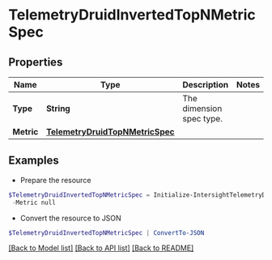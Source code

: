 # TelemetryDruidInvertedTopNMetricSpec
## Properties

Name | Type | Description | Notes
------------ | ------------- | ------------- | -------------
**Type** | **String** | The dimension spec type. | 
**Metric** | [**TelemetryDruidTopNMetricSpec**](TelemetryDruidTopNMetricSpec.md) |  | 

## Examples

- Prepare the resource
```powershell
$TelemetryDruidInvertedTopNMetricSpec = Initialize-IntersightTelemetryDruidInvertedTopNMetricSpec  -Type null `
 -Metric null
```

- Convert the resource to JSON
```powershell
$TelemetryDruidInvertedTopNMetricSpec | ConvertTo-JSON
```

[[Back to Model list]](../README.md#documentation-for-models) [[Back to API list]](../README.md#documentation-for-api-endpoints) [[Back to README]](../README.md)

